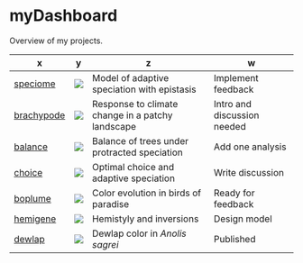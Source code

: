 # myDashboard

Overview of my projects.

| x | y | z | w |
|--|--|--|--|
| [speciome](https://github.com/rscherrer/speciome) | ![](https://geps.dev/progress/80) | Model of adaptive speciation with epistasis | Implement feedback |
| [brachypode](https://github.com/rscherrer/brachypode) | ![](https://geps.dev/progress/70) | Response to climate change in a patchy landscape | Intro and discussion needed |
| [balance](https://github.com/rscherrer/balance) | ![](https://geps.dev/progress/80) | Balance of trees under protracted speciation | Add one analysis |
| [choice](https://github.com/rscherrer/choice) | ![](https://geps.dev/progress/80) | Optimal choice and adaptive speciation | Write discussion |
| [boplume](https://github.com/rscherrer/boplume) | ![](https://geps.dev/progress/80) | Color evolution in birds of paradise | Ready for feedback |
| [hemigene](https://github.com/rscherrer/hemigene) | ![](https://geps.dev/progress/20) | Hemistyly and inversions | Design model |
| [dewlap](https://github.com/rscherrer/dewlap) | ![](https://geps.dev/progress/100) | Dewlap color in _Anolis sagrei_ | Published |
